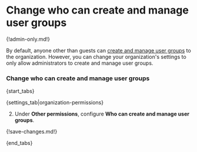 # Change who can create and manage user groups

{!admin-only.md!}

By default, anyone other than guests can [create and manage user groups](/help/user-groups) to the
organization. However, you can change your organization's settings to only
allow administrators to create and manage user groups.

### Change who can create and manage user groups

{start_tabs}

{settings_tab|organization-permissions}

2. Under **Other permissions**, configure **Who can create and manage user groups**.

{!save-changes.md!}

{end_tabs}
